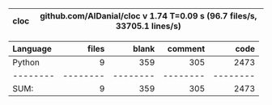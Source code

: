 cloc|github.com/AlDanial/cloc v 1.74  T=0.09 s (96.7 files/s, 33705.1 lines/s)
--- | ---

Language|files|blank|comment|code
:-------|-------:|-------:|-------:|-------:
Python|9|359|305|2473
--------|--------|--------|--------|--------
SUM:|9|359|305|2473
